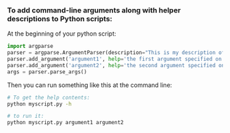 ### To add command-line arguments along with helper descriptions to Python scripts:

At the beginning of your python script:

```py
import argparse
parser = argparse.ArgumentParser(description="This is my description of what the script does/is for")
parser.add_argument('argument1', help='the first argument specified on the command line')
parser.add_argument('argument2', help='the second argument specified on the command line')
args = parser.parse_args()
```

Then you can run something like this at the command line:

```sh
# To get the help contents:
python myscript.py -h

# to run it:
python myscript.py argument1 argument2
```
